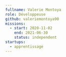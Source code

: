 ```yaml
---
fullname: Valerie Montoya
role: Développeuse
github: valeriemontoya90
missions:
  - start: 2020-11-02
    end: 2021-06-30
    status: independent
startups:
  - apprentissage
---
```

